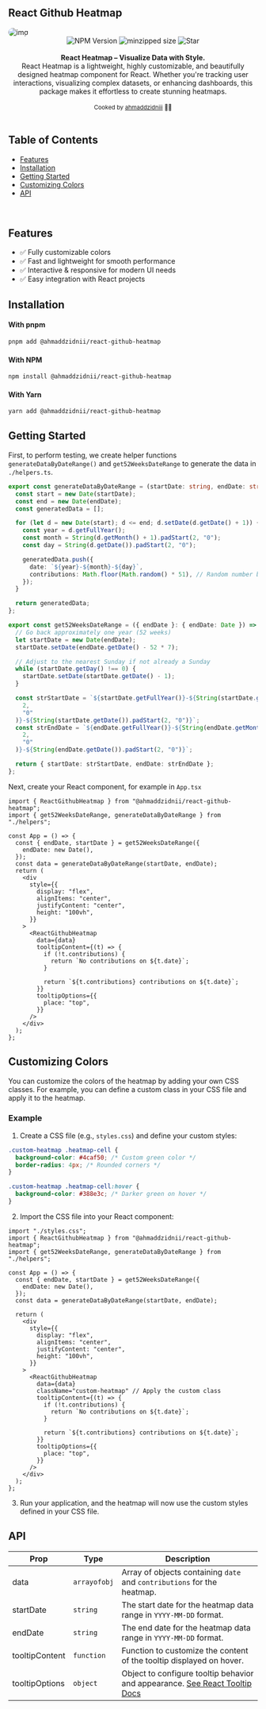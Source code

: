 ## React Github Heatmap

<img src="https://github.com/user-attachments/assets/23f9a2d6-cc57-4b3b-8644-5a9629c149fc" alt="img" style="border-radius: 16px;" />

<div align="center">
    <img src="https://badgen.net/npm/v/@ahmaddzidnii/react-github-heatmap" alt="NPM Version" />
  <img src="https://badgen.net/bundlephobia/minzip/@ahmaddzidnii/react-github-heatmap" alt="minzipped size"/>
    <img src="https://img.shields.io/github/stars/ahmaddzidnii/react-github-heatmap" alt="Star" />
</a>
</div>
<br />
<div align="center"><strong>React Heatmap – Visualize Data with Style.</strong></div>
<div align="center"> React Heatmap is a lightweight, highly customizable, and beautifully designed heatmap component for React. Whether you're tracking user interactions, visualizing complex datasets, or enhancing dashboards, this package makes it effortless to create stunning heatmaps.</div>
<br />

<div align="center">
  <sub>Cooked by <a href="https://github.com/ahmaddzidnii">ahmaddzidniii</a> 👨‍🍳</sub>
</div>

<br />

## Table of Contents

- [Features](#features)
- [Installation](#installation)
- [Getting Started](#getting-started)
- [Customizing Colors](#customizing-colors)
- [API](#api)

<br />

## Features

- ✅ Fully customizable colors
- ✅ Fast and lightweight for smooth performance
- ✅ Interactive & responsive for modern UI needs
- ✅ Easy integration with React projects

## Installation

#### With pnpm

```sh
pnpm add @ahmaddzidnii/react-github-heatmap
```

#### With NPM

```sh
npm install @ahmaddzidnii/react-github-heatmap
```

#### With Yarn

```sh
yarn add @ahmaddzidnii/react-github-heatmap
```

## Getting Started

First, to perform testing, we create helper functions `generateDataByDateRange()` and `get52WeeksDateRange` to generate the data in `./helpers.ts`.

```ts
export const generateDataByDateRange = (startDate: string, endDate: string) => {
  const start = new Date(startDate);
  const end = new Date(endDate);
  const generatedData = [];

  for (let d = new Date(start); d <= end; d.setDate(d.getDate() + 1)) {
    const year = d.getFullYear();
    const month = String(d.getMonth() + 1).padStart(2, "0");
    const day = String(d.getDate()).padStart(2, "0");

    generatedData.push({
      date: `${year}-${month}-${day}`,
      contributions: Math.floor(Math.random() * 51), // Random number between 0-100
    });
  }

  return generatedData;
};

export const get52WeeksDateRange = ({ endDate }: { endDate: Date }) => {
  // Go back approximately one year (52 weeks)
  let startDate = new Date(endDate);
  startDate.setDate(endDate.getDate() - 52 * 7);

  // Adjust to the nearest Sunday if not already a Sunday
  while (startDate.getDay() !== 0) {
    startDate.setDate(startDate.getDate() - 1);
  }

  const strStartDate = `${startDate.getFullYear()}-${String(startDate.getMonth() + 1).padStart(
    2,
    "0"
  )}-${String(startDate.getDate()).padStart(2, "0")}`;
  const strEndDate = `${endDate.getFullYear()}-${String(endDate.getMonth() + 1).padStart(
    2,
    "0"
  )}-${String(endDate.getDate()).padStart(2, "0")}`;

  return { startDate: strStartDate, endDate: strEndDate };
};
```

Next, create your React component, for example in `App.tsx`

```tsx
import { ReactGithubHeatmap } from "@ahmaddzidnii/react-github-heatmap";
import { get52WeeksDateRange, generateDataByDateRange } from "./helpers";

const App = () => {
  const { endDate, startDate } = get52WeeksDateRange({
    endDate: new Date(),
  });
  const data = generateDataByDateRange(startDate, endDate);
  return (
    <div
      style={{
        display: "flex",
        alignItems: "center",
        justifyContent: "center",
        height: "100vh",
      }}
    >
      <ReactGithubHeatmap
        data={data}
        tooltipContent={(t) => {
          if (!t.contributions) {
            return `No contributions on ${t.date}`;
          }

          return `${t.contributions} contributions on ${t.date}`;
        }}
        tooltipOptions={{
          place: "top",
        }}
      />
    </div>
  );
};
```

## Customizing Colors

You can customize the colors of the heatmap by adding your own CSS classes. For example, you can define a custom class in your CSS file and apply it to the heatmap.

### Example

1. Create a CSS file (e.g., `styles.css`) and define your custom styles:

```css
.custom-heatmap .heatmap-cell {
  background-color: #4caf50; /* Custom green color */
  border-radius: 4px; /* Rounded corners */
}

.custom-heatmap .heatmap-cell:hover {
  background-color: #388e3c; /* Darker green on hover */
}
```

2. Import the CSS file into your React component:

```tsx
import "./styles.css";
import { ReactGithubHeatmap } from "@ahmaddzidnii/react-github-heatmap";
import { get52WeeksDateRange, generateDataByDateRange } from "./helpers";

const App = () => {
  const { endDate, startDate } = get52WeeksDateRange({
    endDate: new Date(),
  });
  const data = generateDataByDateRange(startDate, endDate);

  return (
    <div
      style={{
        display: "flex",
        alignItems: "center",
        justifyContent: "center",
        height: "100vh",
      }}
    >
      <ReactGithubHeatmap
        data={data}
        className="custom-heatmap" // Apply the custom class
        tooltipContent={(t) => {
          if (!t.contributions) {
            return `No contributions on ${t.date}`;
          }

          return `${t.contributions} contributions on ${t.date}`;
        }}
        tooltipOptions={{
          place: "top",
        }}
      />
    </div>
  );
};
```

3. Run your application, and the heatmap will now use the custom styles defined in your CSS file.

## API

| Prop           | Type         | Description                                                                                                                   |
| -------------- | ------------ | ----------------------------------------------------------------------------------------------------------------------------- |
| data           | `arrayofobj` | Array of objects containing `date` and `contributions` for the heatmap.                                                       |
| startDate      | `string`     | The start date for the heatmap data range in `YYYY-MM-DD` format.                                                             |
| endDate        | `string`     | The end date for the heatmap data range in `YYYY-MM-DD` format.                                                               |
| tooltipContent | `function`   | Function to customize the content of the tooltip displayed on hover.                                                          |
| tooltipOptions | `object`     | Object to configure tooltip behavior and appearance. [See React Tooltip Docs](https://react-tooltip.com/docs/getting-started) |
